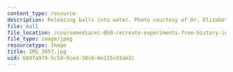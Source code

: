 ```yaml
---
content_type: resource
description: Releasing balls into water. Photo courtesy of Dr. Elizabeth Cavicchi.
file: null
file_location: /coursemedia/ec-050-recreate-experiments-from-history-inform-the-future-from-the-past-galileo-january-iap-2010/6087a9795c5d9ced30c86e115cd1ab2c_IMG_3857.jpg
file_type: image/jpeg
resourcetype: Image
title: IMG_3857.jpg
uid: 6087a979-5c5d-9ced-30c8-6e115cd1ab2c
---
```

